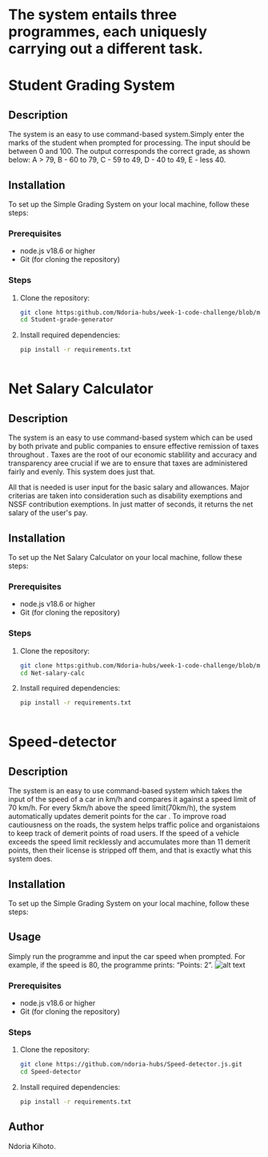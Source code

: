 # The system entails three programmes, each uniquesly carrying out a different task. 



# Student Grading System

## Description
The system is an easy to use command-based system.Simply enter the marks of the student when prompted for processing.
 The input should be between 0 and 100. The output corresponds the correct grade, as shown below: 
         A > 79, B - 60 to 79, C -  59 to 49, D - 40 to 49, E - less 40.

## Installation
To set up the Simple Grading System on your local machine, follow these steps:

### Prerequisites
- node.js v18.6 or higher
- Git (for cloning the repository)

### Steps
1. Clone the repository:
   ```bash
   git clone https:github.com/Ndoria-hubs/week-1-code-challenge/blob/main/Student-grade-gen.js
   cd Student-grade-generator

2. Install required dependencies:
   ````bash
   pip install -r requirements.txt



# Net Salary Calculator

## Description

The system is an easy to use command-based system which can be used by both private and public companies to ensure effective remission of taxes throughout . Taxes are the root of our economic stablility and accuracy and transparency aree crucial if we are to ensure that taxes are administered fairly and evenly. This system does just that.

All that is needed is user input for the basic salary and allowances. Major criterias are taken into consideration such as disability exemptions and NSSF contribution exemptions.
In just matter of seconds, it returns the net salary of the user's pay.

## Installation
To set up the Net Salary Calculator on your local machine, follow these steps:

### Prerequisites
- node.js v18.6 or higher
- Git (for cloning the repository)

### Steps
1. Clone the repository:
   ```bash
   git clone https:github.com/Ndoria-hubs/week-1-code-challenge/blob/main/Net-salary-calc.js
   cd Net-salary-calc

2. Install required dependencies:
   ````bash
   pip install -r requirements.txt



# Speed-detector

## Description
The system is an easy to use command-based system which takes the input of the speed of a car in km/h and compares it against a speed limit of 70 km/h. For every 5km/h above the speed limit(70km/h), the system automatically updates demerit points for the car .
To improve road cautiousness on the roads, the system helps traffic police and organistaions to keep track of demerit points of road users. If the speed of a vehicle exceeds the speed limit recklessly and accumulates more than 11 demerit points, then their license is stripped off them, and that is exactly what this system does.

## Installation
To set up the Simple Grading System on your local machine, follow these steps:

## Usage
Simply run the programme and input the car speed when prompted.
 For example, if the speed is 80, the programme prints: “Points: 2”.
 ![alt text](<Screenshot from 2024-07-02 17-15-08.png>)

### Prerequisites
- node.js v18.6 or higher
- Git (for cloning the repository)

### Steps
1. Clone the repository:
   ```bash
   git clone https://github.com/ndoria-hubs/Speed-detector.js.git
   cd Speed-detector

2. Install required dependencies:
   ````bash
   pip install -r requirements.txt


## Author
Ndoria Kihoto.